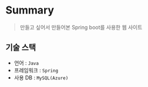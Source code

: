 # Summary

> 만들고 싶어서 만들어본 Spring boot를 사용한 웹 사이트

## 기술 스택
- 언어 : `Java`
- 프레임워크 : `Spring`
- 사용 DB : `MySQL(Azure)`

